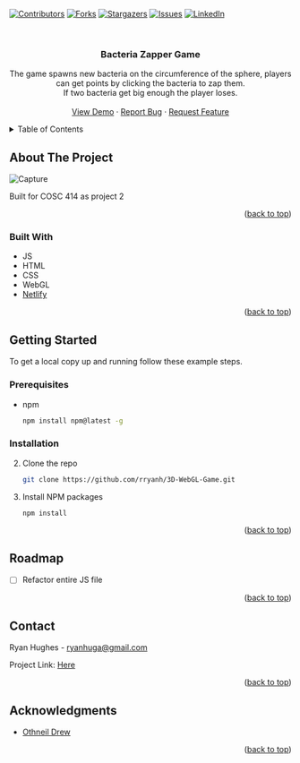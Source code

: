 ﻿
<!-- PROJECT SHIELDS -->
<!--
*** I'm using markdown "reference style" links for readability.
*** Reference links are enclosed in brackets [ ] instead of parentheses ( ).
*** See the bottom of this document for the declaration of the reference variables
*** for contributors-url, forks-url, etc. This is an optional, concise syntax you may use.
*** https://www.markdownguide.org/basic-syntax/#reference-style-links
-->

[![Contributors][contributors-shield]][contributors-url]
[![Forks][forks-shield]][forks-url]
[![Stargazers][stars-shield]][stars-url]
[![Issues][issues-shield]][issues-url]
[![LinkedIn][linkedin-shield]][linkedin-url]

<!-- PROJECT LOGO -->
<br />
<div align="center">

<h3 align="center">Bacteria Zapper Game</h3>

  <p align="center">
    The game spawns new bacteria on the circumference of the sphere, players can get points by clicking the bacteria to zap them. <br/>
    If two bacteria get big enough the player loses.
    <br />
    <br />
    <a href="https://webgl-2d-game.netlify.app/">View Demo</a>
    ·
    <a href="https://github.com/rryanh/3D-WebGL-Game/issues">Report Bug</a>
    ·
    <a href="https://github.com/rryanh/3D-WebGL-Game/issues">Request Feature</a>
  </p>
</div>

<!-- TABLE OF CONTENTS -->
<details>
  <summary>Table of Contents</summary>
  <ol>
    <li>
      <a href="#about-the-project">About The Project</a>
      <ul>
        <li><a href="#built-with">Built With</a></li>
      </ul>
    </li>
    <li>
      <a href="#getting-started">Getting Started</a>
      <ul>
        <li><a href="#prerequisites">Prerequisites</a></li>
        <li><a href="#installation">Installation</a></li>
      </ul>
    </li>
    <li><a href="#roadmap">Roadmap</a></li>
    <li><a href="#contact">Contact</a></li>
  </ol>
</details>

<!-- ABOUT THE PROJECT -->

## About The Project

![Capture](https://user-images.githubusercontent.com/23712152/150223175-db2fe304-dc26-44f9-b2b6-3b93b0f38d10.PNG)


Built for COSC 414 as project 2

<p align="right">(<a href="#top">back to top</a>)</p>

### Built With

- JS
- HTML
- CSS
- WebGL
- [Netlify](https://www.netlify.com/)

<p align="right">(<a href="#top">back to top</a>)</p>

<!-- GETTING STARTED -->

## Getting Started

To get a local copy up and running follow these example steps.

### Prerequisites

- npm
  ```sh
  npm install npm@latest -g
  ```

### Installation

2. Clone the repo
   ```sh
   git clone https://github.com/rryanh/3D-WebGL-Game.git
   ```
3. Install NPM packages
   ```sh
   npm install
   ```

<p align="right">(<a href="#top">back to top</a>)</p>

<!-- ROADMAP -->

## Roadmap

- [ ] Refactor entire JS file

<p align="right">(<a href="#top">back to top</a>)</p>

<!-- CONTACT -->

## Contact

Ryan Hughes - ryanhuga@gmail.com

Project Link: [Here](https://github.com/rryanh/3D-WebGL-Game)

<p align="right">(<a href="#top">back to top</a>)</p>

<!-- ACKNOWLEDGMENTS -->

## Acknowledgments

- [Othneil Drew](https://github.com/othneildrew/Best-README-Template)

<p align="right">(<a href="#top">back to top</a>)</p>

[contributors-shield]: https://img.shields.io/github/contributors/rryanh/3D-WebGL-Game.svg?style=for-the-badge
[contributors-url]: https://github.com/rryanh/3D-WebGL-Game/graphs/contributors
[forks-shield]: https://img.shields.io/github/forks/rryanh/3D-WebGL-Game.svg?style=for-the-badge
[forks-url]: https://github.com/rryanh/3D-WebGL-Game/network/members
[stars-shield]: https://img.shields.io/github/stars/rryanh/3D-WebGL-Game.svg?style=for-the-badge
[stars-url]: https://github.com/rryanh/3D-WebGL-Game/stargazers
[issues-shield]: https://img.shields.io/github/issues/rryanh/3D-WebGL-Game.svg?style=for-the-badge
[issues-url]: https://github.com/rryanh/3D-WebGL-Game/issues
[license-shield]: https://img.shields.io/github/license/rryanh/3D-WebGL-Game.svg?style=for-the-badge
[license-url]: https://github.com/rryanh/3D-WebGL-Game/blob/master/LICENSE.txt
[linkedin-shield]: https://img.shields.io/badge/-LinkedIn-black.svg?style=for-the-badge&logo=linkedin&colorB=555
[linkedin-url]: https://linkedin.com/in/ryan-hughes-b27679184
